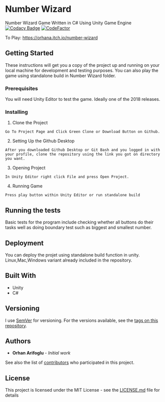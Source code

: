 #  Number Wizard

Number Wizard Game Written in C# Using Unity Game Engine [![Codacy Badge](https://api.codacy.com/project/badge/Grade/1ff3b2df98df406eb32c3aca91779aba)](https://www.codacy.com/manual/orhanarifoglu/Number-Wizard?utm_source=github.com&amp;utm_medium=referral&amp;utm_content=orhanarifoglu/Number-Wizard&amp;utm_campaign=Badge_Grade) [![CodeFactor](https://www.codefactor.io/repository/github/orhanarifoglu/number-wizard/badge)](https://www.codefactor.io/repository/github/orhanarifoglu/number-wizard) 

To Play: https://orhana.itch.io/number-wizard

## Getting Started

These instructions will get you a copy of the project up and running on your local machine for development and testing purposes. You can also play the game using standalone build in Number Wizard folder. 

### Prerequisites

You will need Unity Editor to test the game. Ideally one of the 2018 releases.

### Installing

1) Clone the Project

```
Go To Project Page and Click Green Clone or Download Button on Github.
```

2) Setting Up the Github Desktop

```
After you downloaded Github Desktop or Git Bash and you logged in with your profile, clone the repository using the link you got on directory you want.
```

3) Opening Project

```
In Unity Editor right click File and press Open Project.
```



4) Running Game

```
Press play button within Unity Editor or run standalone build
```


## Running the tests

Basic tests for the program include checking whether all buttons do their tasks well as doing boundary test such as biggest and smallest number.


## Deployment

You can deploy the projet using standalone build function in unity. Linux,Mac,Windows variant already included in the repository.

## Built With

* Unity 
* C#


## Versioning

I use [SemVer](http://semver.org/) for versioning. For the versions available, see the [tags on this repository](https://github.com/your/project/tags). 

## Authors

* **Orhan Arifoglu** - *Initial work* 

See also the list of [contributors](https://github.com/lemikistu/Hermit-Crab/graphs/contributors) who participated in this project.

## License

This project is licensed under the MIT License - see the [LICENSE.md](LICENSE.md) file for details


